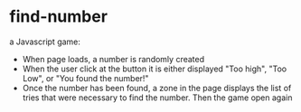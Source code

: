 # find-number

a Javascript game:

- When page loads, a number is randomly created
- When the user click at the button it is either displayed "Too high", "Too Low", or "You
found the number!"
- Once the number has been found, a zone in the page displays the list of tries that
were necessary to find the number. Then the game open again
